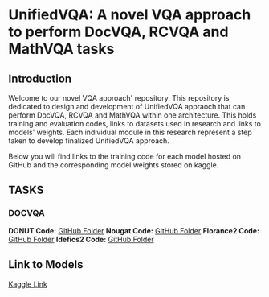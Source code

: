 # UnifiedVQA: A novel VQA approach to perform DocVQA, RCVQA and MathVQA tasks

## Introduction
Welcome to our novel VQA approach' repository. This repository is dedicated to design and development of UnifiedVQA appraoch that can perform DocVQA, RCVQA and MathVQA within one architecture. This holds training and evaluation codes, links to datasets used in research and links to models' weights. Each individual module in this research represent a step taken to develop finalized UnifiedVQA approach.

Below you will find links to the training code for each model hosted on GitHub and the corresponding model weights stored on kaggle.

## TASKS

### DOCVQA
**DONUT Code:** [GitHub Folder](DocVQA/DONUT/DONUT_DocVQA.ipynb)
**Nougat Code:** [GitHub Folder](DocVQA/Nougat/Nougat_DocVQA.ipynb)
**Florance2 Code:** [GitHub Folder](DocVQA/Florance2/Florance2_DocVQA.ipynb)
**Idefics2 Code:** [GitHub Folder](DocVQA/Idefics2/Idefics2_DocVQA.ipynb)




## Link to Models
[Kaggle Link](https://kaggle.com/datasets/8dd270c140da54ca2ce135472570b4f2ca44262ffc178ae47edb30bb9c05a0ee)


